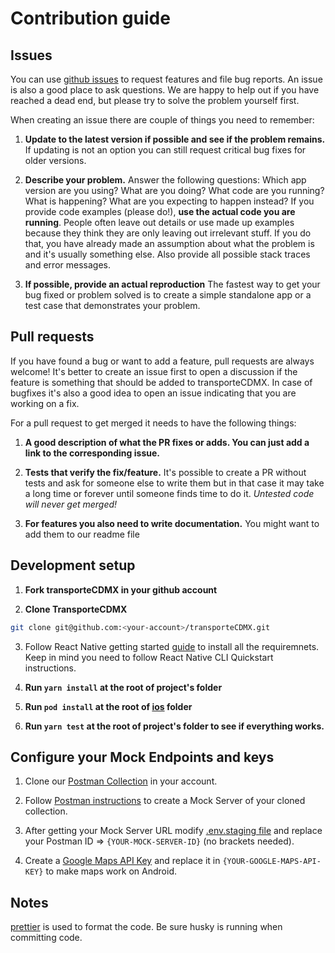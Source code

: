 # Contribution guide
## Issues

You can use [github issues](https://github.com/code-for-mexico/transporteCDMX/issues) to request features and file bug reports. An issue is also a good place to ask questions. We are happy to help out if you have reached a dead end, but please try to solve the problem yourself first.

When creating an issue there are couple of things you need to remember:

1. **Update to the latest version if possible and see if the problem remains.**
   If updating is not an option you can still request critical bug fixes for older versions.

2. **Describe your problem.**
   Answer the following questions: Which app version are you using? What are you doing? What code are you running? What is happening? What are you expecting to happen instead? If you provide code examples (please do!), **use the actual code you are running**. People often leave out details or use made up examples because they think they are only leaving out irrelevant stuff. If you do that, you have already made an assumption about what the problem is and it's usually something else. Also provide all possible stack traces and error messages.

3. **If possible, provide an actual reproduction**
   The fastest way to get your bug fixed or problem solved is to create a simple standalone app or a test case that demonstrates your problem.

## Pull requests

If you have found a bug or want to add a feature, pull requests are always welcome! It's better to create an issue first to open a discussion if the feature is something that should be added to transporteCDMX. In case of bugfixes it's also a good idea to open an issue indicating that you are working on a fix.

For a pull request to get merged it needs to have the following things:

1. **A good description of what the PR fixes or adds. You can just add a link to the corresponding issue.**

2. **Tests that verify the fix/feature.** It's possible to create a PR without tests and ask for someone else to write them but in that case it may take a long time or forever until someone finds time to do it. _Untested code will never get merged!_

3. **For features you also need to write documentation.** You might want to add them to our readme file

## Development setup

1. **Fork transporteCDMX in your github account**

2. **Clone TransporteCDMX**

```bash
git clone git@github.com:<your-account>/transporteCDMX.git
```
3. Follow React Native getting started [guide](https://facebook.github.io/react-native/docs/getting-started#native) to install all the requiremnets. Keep in mind you need to follow React Native CLI Quickstart instructions. 

3. **Run `yarn install` at the root of project's folder**

4. **Run `pod install` at the root of [ios](ios) folder**

6. **Run `yarn test` at the root of project's folder to see if everything works.**

## Configure your Mock Endpoints and keys

1. Clone our [Postman Collection](https://www.getpostman.com/collections/94b1e6c1c57979fe26c3) in your account.

2. Follow [Postman instructions](https://learning.getpostman.com/docs/postman/mock-servers/setting-up-mock/) to create a Mock Server of your cloned collection.

3. After getting your Mock Server URL modify [.env.staging file](.env.staging) and replace your Postman ID  => `{YOUR-MOCK-SERVER-ID}` (no brackets needed).

4. Create a [Google Maps API Key](https://developers.google.com/maps/documentation/android-sdk/get-api-key) and replace it in `{YOUR-GOOGLE-MAPS-API-KEY}` to make maps work on Android.

## Notes
[prettier](https://prettier.io/) is used to format the code. Be sure husky is running when committing code.
